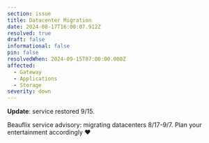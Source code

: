 ```yaml
---
section: issue
title: Datacenter Migration
date: 2024-08-17T16:00:07.912Z
resolved: true
draft: false
informational: false
pin: false
resolvedWhen: 2024-09-15T07:00:00.000Z
affected:
  - Gateway
  - Applications
  - Storage
severity: down
---
```

**Update**: service restored 9/15.

Beauflix service advisory: migrating datacenters 8/17-9/7. Plan your entertainment accordingly ❤️
